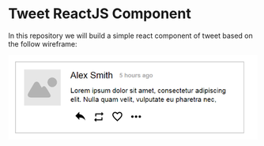 # Tweet ReactJS Component

In this repository we will build a simple react component of tweet based on the follow wireframe:

![Wireframe of Tweet](https://github.com/belodpav/react-single-tweet/blob/master/tweet-img-00.png?raw=true)